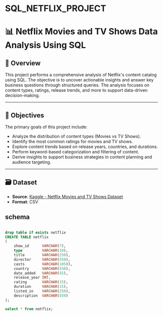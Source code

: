 # SQL_NETFLIX_PROJECT
# 📊 Netflix Movies and TV Shows Data Analysis Using SQL

## 📁 Overview
This project performs a comprehensive analysis of Netflix's content catalog using SQL. The objective is to uncover actionable insights and answer key business questions through structured queries. The analysis focuses on content types, ratings, release trends, and more to support data-driven decision-making.

---

## 🎯 Objectives

The primary goals of this project include:

- Analyze the distribution of content types (Movies vs TV Shows).
- Identify the most common ratings for movies and TV shows.
- Explore content trends based on release years, countries, and durations.
- Perform keyword-based categorization and filtering of content.
- Derive insights to support business strategies in content planning and audience targeting.

---

## 🗃️ Dataset

- **Source**: [Kaggle - Netflix Movies and TV Shows Dataset](https://www.kaggle.com/datasets/shivamb/netflix-shows)
- **Format**: CSV
## schema
```sql

drop table if exists netflix
CREATE TABLE netflix
(
    show_id      VARCHAR(7),
    type         VARCHAR(10),
    title        VARCHAR(250),
    director     VARCHAR(550),
    casts        VARCHAR(1050),
    country      VARCHAR(550),
    date_added   VARCHAR(55),
    release_year INT,
    rating       VARCHAR(15),
    duration     VARCHAR(15),
    listed_in    VARCHAR(250),
    description  VARCHAR(550)
);

select * from netflix;

```
